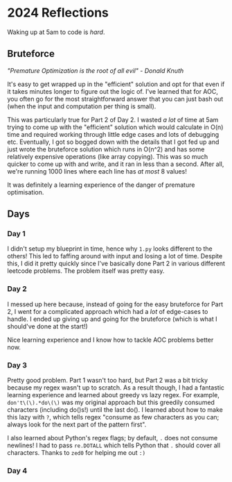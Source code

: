 # 2024 Reflections

Waking up at 5am to code is *hard*. 

## Bruteforce 

*"Premature Optimization is the root of all evil" - Donald Knuth*

It's easy to get wrapped up in the "efficient" solution and opt for that even if it takes minutes longer to figure out the logic of. I've learned that for AOC, you often go for the most straightforward answer that you can just bash out (when the input and computation per thing is small).

This was particularly true for Part 2 of Day 2. I wasted *a lot* of time at 5am trying to come up with the "efficient" solution which would calculate in O(n) time and required working through little edge cases and lots of debugging etc. Eventually, I got so bogged down with the details that I got fed up and just wrote the bruteforce solution which runs in O(n^2) and has some relatively expensive operations (like array copying). This was so much quicker to come up with and write, and it ran in less than a second. After all, we're running 1000 lines where each line has *at most* 8 values! 

It was definitely a learning experience of the danger of premature optimisation. 

## Days 

### Day 1 

I didn't setup my blueprint in time, hence why `1.py` looks different to the others! This led to faffing around with input and losing a lot of time. Despite this, I did it pretty quickly since I've basically done Part 2 in various different leetcode problems. The problem itself was pretty easy.

### Day 2 

I messed up here because, instead of going for the easy bruteforce for Part 2, I went for a complicated approach which had a *lot* of edge-cases to handle. I ended up giving up and going for the bruteforce (which is what I should've done at the start!) 

Nice learning experience and I know how to tackle AOC problems better now. 

### Day 3 

Pretty good problem. Part 1 wasn't too hard, but Part 2 was a bit tricky because my regex wasn't up to scratch. As a result though, I had a fantastic learning experience and learned about greedy vs lazy regex. For example, `don't\(\).*do\(\)` was my original approach but this greedily consumed characters (including do()s!) until the last do(). I learned about how to make this lazy with `?`, which tells regex "consume as few characters as you can; always look for the next part of the pattern first". 

I also learned about Python's regex flags; by default, `.` does not consume newlines! I had to pass `re.DOTALL` which tells Python that `.` should cover all characters. Thanks to `zed0` for helping me out `:)`

### Day 4

